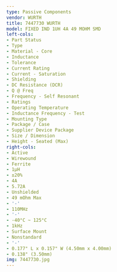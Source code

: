 ```yaml
---
type: Passive Components
vendor: WURTH
title: 7447730 WURTH
model: FIXED IND 1UH 4A 49 MOHM SMD
left-cols:
- Part Status
- Type
- Material - Core
- Inductance
- Tolerance
- Current Rating
- Current - Saturation
- Shielding
- DC Resistance (DCR)
- Q @ Freq
- Frequency - Self Resonant
- Ratings
- Operating Temperature
- Inductance Frequency - Test
- Mounting Type
- Package / Case
- Supplier Device Package
- Size / Dimension
- Height - Seated (Max)
right-cols:
- Active
- Wirewound
- Ferrite
- 1µH
- ±20%
- 4A
- 5.72A
- Unshielded
- 49 mOhm Max
- '-'
- 110MHz
- '-'
- -40°C ~ 125°C
- 1kHz
- Surface Mount
- Nonstandard
- '-'
- 0.177" L x 0.157" W (4.50mm x 4.00mm)
- 0.138" (3.50mm)
img: 7447730.jpg
---
```

